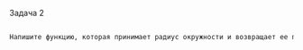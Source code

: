 Задача 2 

```txt

Напишите функцию, которая принимает радиус окружности и возвращает ее площадь.

```
